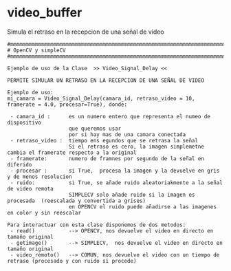 # video_buffer
Simula el retraso en la recepcion de una señal de video

    #mmmmmmmmmmmmmmmmmmmmmmmmmmmmmmmmmmmmmmmmmmmmmmmmmmmmmmmmmmmmmmmmmmmmmmmmmmmmmmmmmmmmmm
    # OpenCV y simpleCV
    #mmmmmmmmmmmmmmmmmmmmmmmmmmmmmmmmmmmmmmmmmmmmmmmmmmmmmmmmmmmmmmmmmmmmmmmmmmmmmmmmmmmmmm

    Ejemplo de uso de la Clase  >> Video_Signal_Delay <<

    PERMITE SIMULAR UN RETRASO EN LA RECEPCION DE UNA SEÑAL DE VIDEO

    Ejemplo de uso:
    mi_camara = Video_Signal_Delay(camara_id, retraso_video = 10, framerate = 4.0, procesar=True), donde:

     - camara_id :      es un numero entero que representa el numeo de dispositivo 
                        que queremos usar
                        por si hay mas de una camara conectada
     - retraso_video :  tiempo ens egundos que se retrasa la señal
                        Si el retraso es cero, la imagen simplemetne cambia el framerate respecto a la original
     - framerate:       numero de framnes por segundo de la señal en diferido
     - procesar :       si True,  procesa la imagen y la devuelve en gris y de menos resolucion
     - ruido:           si True, se añade ruido aleatoriakmente a la señal de video remota
                        SIMPLECV solo añade ruido si la imagen es procesada  (reescalada y convertida a grises)
                        en OPENCV el ruido puede añadirse a las imagenes en color y sin reescalar

    Para interactuar con esta clase disponemos de dos metodos:
     - read()           --> OPENCV, nos devuelve el video en directo en tamaño original
     - getimage()       --> SIMPLECV,  nos devuelve el video en directo en tamaño original
     - video_remoto()   --> COMUN, nos devuelve el video con un tiempo de retraso (procesado y con ruido si procede)
